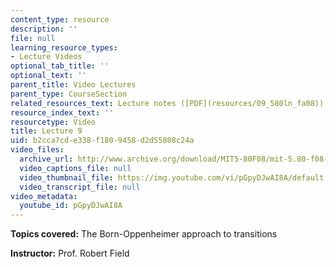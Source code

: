 ```yaml
---
content_type: resource
description: ''
file: null
learning_resource_types:
- Lecture Videos
optional_tab_title: ''
optional_text: ''
parent_title: Video Lectures
parent_type: CourseSection
related_resources_text: Lecture notes ([PDF](resources/09_580ln_fa08))
resource_index_text: ''
resourcetype: Video
title: Lecture 9
uid: b2cca7cd-e338-f180-9458-d2d55808c24a
video_files:
  archive_url: http://www.archive.org/download/MIT5-80F08/mit-5.80-f08-lec09_300k.mp4
  video_captions_file: null
  video_thumbnail_file: https://img.youtube.com/vi/pGpyDJwAI8A/default.jpg
  video_transcript_file: null
video_metadata:
  youtube_id: pGpyDJwAI8A
---
```


**Topics covered:** The Born-Oppenheimer approach to transitions

**Instructor:** Prof. Robert Field